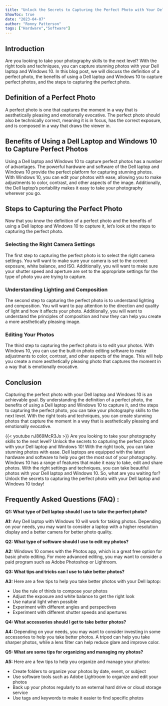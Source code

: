 ```yaml
---
title: "Unlock the Secrets to Capturing the Perfect Photo with Your Dell Laptop and Windows 10!"
ShowToc: true 
date: "2023-04-07"
author: "Ronny Patterson" 
tags: ["Hardware","Software"]
---
```

## Introduction

Are you looking to take your photography skills to the next level? With the right tools and techniques, you can capture stunning photos with your Dell laptop and Windows 10. In this blog post, we will discuss the definition of a perfect photo, the benefits of using a Dell laptop and Windows 10 to capture perfect photos, and the steps to capturing the perfect photo. 

## Definition of a Perfect Photo

A perfect photo is one that captures the moment in a way that is aesthetically pleasing and emotionally evocative. The perfect photo should also be technically correct, meaning it is in focus, has the correct exposure, and is composed in a way that draws the viewer in.

## Benefits of Using a Dell Laptop and Windows 10 to Capture Perfect Photos

Using a Dell laptop and Windows 10 to capture perfect photos has a number of advantages. The powerful hardware and software of the Dell laptop and Windows 10 provide the perfect platform for capturing stunning photos. With Windows 10, you can edit your photos with ease, allowing you to make adjustments to color, contrast, and other aspects of the image. Additionally, the Dell laptop’s portability makes it easy to take your photography wherever you go.

## Steps to Capturing the Perfect Photo

Now that you know the definition of a perfect photo and the benefits of using a Dell laptop and Windows 10 to capture it, let’s look at the steps to capturing the perfect photo. 

### Selecting the Right Camera Settings

The first step to capturing the perfect photo is to select the right camera settings. You will want to make sure your camera is set to the correct exposure, white balance, and ISO. Additionally, you will want to make sure your shutter speed and aperture are set to the appropriate settings for the type of photo you are trying to capture.

### Understanding Lighting and Composition

The second step to capturing the perfect photo is to understand lighting and composition. You will want to pay attention to the direction and quality of light and how it affects your photo. Additionally, you will want to understand the principles of composition and how they can help you create a more aesthetically pleasing image.

### Editing Your Photos

The third step to capturing the perfect photo is to edit your photos. With Windows 10, you can use the built-in photo editing software to make adjustments to color, contrast, and other aspects of the image. This will help you create a more aesthetically pleasing photo that captures the moment in a way that is emotionally evocative.

## Conclusion

Capturing the perfect photo with your Dell laptop and Windows 10 is an achievable goal. By understanding the definition of a perfect photo, the benefits of using a Dell laptop and Windows 10 to capture it, and the steps to capturing the perfect photo, you can take your photography skills to the next level. With the right tools and techniques, you can create stunning photos that capture the moment in a way that is aesthetically pleasing and emotionally evocative.

{{< youtube nJ869McR3Js >}} 
Are you looking to take your photography skills to the next level? Unlock the secrets to capturing the perfect photo with your Dell laptop and Windows 10! With the right tools, you can take stunning photos with ease. Dell laptops are equipped with the latest hardware and software to help you get the most out of your photography. Windows 10 has a range of features that make it easy to take, edit and share photos. With the right settings and techniques, you can take beautiful photos with your Dell laptop and Windows 10. So, what are you waiting for? Unlock the secrets to capturing the perfect photo with your Dell laptop and Windows 10 today!

## Frequently Asked Questions (FAQ) :
**Q1: What type of Dell laptop should I use to take the perfect photo?**

**A1:** Any Dell laptop with Windows 10 will work for taking photos. Depending on your needs, you may want to consider a laptop with a higher resolution display and a better camera for better photo quality.

**Q2: What type of software should I use to edit my photos?**

**A2:** Windows 10 comes with the Photos app, which is a great free option for basic photo editing. For more advanced editing, you may want to consider a paid program such as Adobe Photoshop or Lightroom.

**Q3: What tips and tricks can I use to take better photos?**

**A3:** Here are a few tips to help you take better photos with your Dell laptop:

- Use the rule of thirds to compose your photos
- Adjust the exposure and white balance to get the right look
- Use natural light when possible
- Experiment with different angles and perspectives
- Experiment with different shutter speeds and apertures

**Q4: What accessories should I get to take better photos?**

**A4:** Depending on your needs, you may want to consider investing in some accessories to help you take better photos. A tripod can help you take sharper photos, while a lens filter can help reduce glare and improve color.

**Q5: What are some tips for organizing and managing my photos?**

**A5:** Here are a few tips to help you organize and manage your photos:

- Create folders to organize your photos by date, event, or subject
- Use software tools such as Adobe Lightroom to organize and edit your photos
- Back up your photos regularly to an external hard drive or cloud storage service
- Use tags and keywords to make it easier to find specific photos




